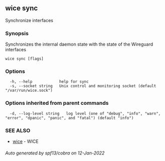 ## wice sync

Synchronize interfaces

### Synopsis

Synchronizes the internal daemon state with the state of the Wireguard interfaces

```
wice sync [flags]
```

### Options

```
  -h, --help            help for sync
  -s, --socket string   Unix control and monitoring socket (default "/var/run/wice.sock")
```

### Options inherited from parent commands

```
  -d, --log-level string   log level (one of "debug", "info", "warn", "error", "dpanic", "panic", and "fatal") (default "info")
```

### SEE ALSO

* [wice](wice.md)	 - WICE

###### Auto generated by spf13/cobra on 12-Jan-2022
